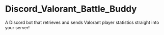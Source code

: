 # Discord_Valorant_Battle_Buddy
A Discord bot that retrieves and sends Valorant player statistics straight into your server!
